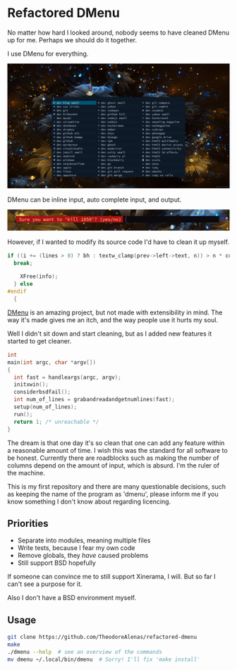# Refactored DMenu

No matter how hard I looked around,
nobody seems to have cleaned DMenu up for me.
Perhaps we should do it together.

I use DMenu for everything.

![image](glyph-dmenu.png)

DMenu can be inline input, auto complete input,
and output.

![image](confirm-dmenu.png)

However, if I wanted to modify its source code
I'd have to clean it up myself.

```c
if ((i += (lines > 0) ? bh : textw_clamp(prev->left->text, n)) > n * columns)
  break;
```

```c
    XFree(info);
  } else
#endif
  {
```

[DMenu](https://tools.suckless.org/dmenu/)
is an amazing project, but not made with
extensibility in mind. The way it's made
gives me an itch, and the way people use it
hurts my soul.

Well I didn't sit down and start cleaning,
but as I added new features
it started to get cleaner.

```c
int
main(int argc, char *argv[])
{
  int fast = handleargs(argc, argv);
  initxwin();
  considerbsdfail();
  int num_of_lines = grabandreadandgetnumlines(fast);
  setup(num_of_lines);
  run();
  return 1; /* unreachable */
}
```

The dream is that one day it's so clean that
one can add any feature within a reasonable
amount of time. I wish this was the standard
for all software to be honest. Currently there
are roadblocks such as making the number of
columns depend on the amount of input, which
is absurd. I'm the ruler of the machine.

This is my first repository and there are
many questionable decisions, such as keeping the
name of the program as 'dmenu', please inform me
if you know something I don't know about regarding
licencing.

## Priorities

- Separate into modules, meaning multiple files
- Write tests, because I fear my own code
- Remove globals, they *have* caused problems
- Still support BSD hopefully

If someone can convince me to still support Xinerama,
I will. But so far I can't see a purpose for it.

Also I don't have a BSD environment myself.

## Usage

```sh
git clone https://github.com/TheodoreAlenas/refactored-dmenu
make
./dmenu --help  # see an overview of the commands
mv dmenu ~/.local/bin/dmenu  # Sorry! I'll fix 'make install'
```

